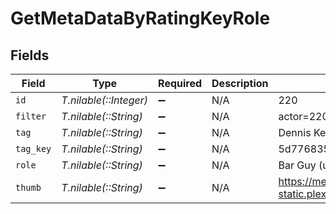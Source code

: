 # GetMetaDataByRatingKeyRole


## Fields

| Field                                                                         | Type                                                                          | Required                                                                      | Description                                                                   | Example                                                                       |
| ----------------------------------------------------------------------------- | ----------------------------------------------------------------------------- | ----------------------------------------------------------------------------- | ----------------------------------------------------------------------------- | ----------------------------------------------------------------------------- |
| `id`                                                                          | *T.nilable(::Integer)*                                                        | :heavy_minus_sign:                                                            | N/A                                                                           | 220                                                                           |
| `filter`                                                                      | *T.nilable(::String)*                                                         | :heavy_minus_sign:                                                            | N/A                                                                           | actor=220                                                                     |
| `tag`                                                                         | *T.nilable(::String)*                                                         | :heavy_minus_sign:                                                            | N/A                                                                           | Dennis Keiffer                                                                |
| `tag_key`                                                                     | *T.nilable(::String)*                                                         | :heavy_minus_sign:                                                            | N/A                                                                           | 5d77683554f42c001f8c4708                                                      |
| `role`                                                                        | *T.nilable(::String)*                                                         | :heavy_minus_sign:                                                            | N/A                                                                           | Bar Guy (uncredited)                                                          |
| `thumb`                                                                       | *T.nilable(::String)*                                                         | :heavy_minus_sign:                                                            | N/A                                                                           | https://metadata-static.plex.tv/6/people/648e9a7ea1d537bccfcd7615134b78ce.jpg |